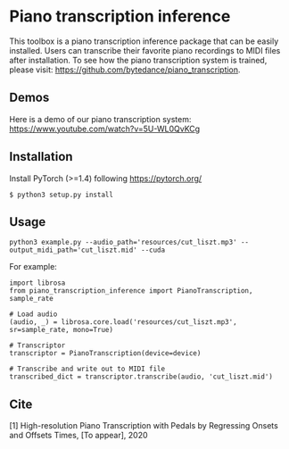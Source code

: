 # Piano transcription inference

This toolbox is a piano transcription inference package that can be easily installed. Users can transcribe their favorite piano recordings to MIDI files after installation. To see how the piano transcription system is trained, please visit: https://github.com/bytedance/piano_transcription.

## Demos
Here is a demo of our piano transcription system: https://www.youtube.com/watch?v=5U-WL0QvKCg

## Installation
Install PyTorch (>=1.4) following https://pytorch.org/

```
$ python3 setup.py install
```

## Usage
```
python3 example.py --audio_path='resources/cut_liszt.mp3' --output_midi_path='cut_liszt.mid' --cuda
```

For example:
```
import librosa
from piano_transcription_inference import PianoTranscription, sample_rate

# Load audio
(audio, _) = librosa.core.load('resources/cut_liszt.mp3', sr=sample_rate, mono=True)

# Transcriptor
transcriptor = PianoTranscription(device=device)

# Transcribe and write out to MIDI file
transcribed_dict = transcriptor.transcribe(audio, 'cut_liszt.mid')
```

## Cite
[1] High-resolution Piano Transcription with Pedals by Regressing Onsets and Offsets Times, [To appear], 2020